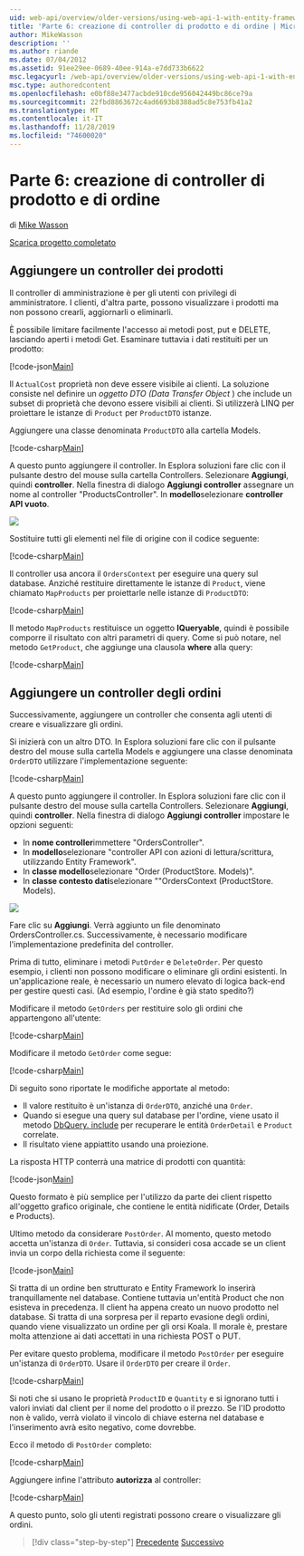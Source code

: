 ```yaml
---
uid: web-api/overview/older-versions/using-web-api-1-with-entity-framework-5/using-web-api-with-entity-framework-part-6
title: 'Parte 6: creazione di controller di prodotto e di ordine | Microsoft Docs'
author: MikeWasson
description: ''
ms.author: riande
ms.date: 07/04/2012
ms.assetid: 91ee29ee-0689-40ee-914a-e7dd733b6622
msc.legacyurl: /web-api/overview/older-versions/using-web-api-1-with-entity-framework-5/using-web-api-with-entity-framework-part-6
msc.type: authoredcontent
ms.openlocfilehash: e0bf88e3477acbde910cde956042449bc86ce79a
ms.sourcegitcommit: 22fbd8863672c4ad6693b8388ad5c8e753fb41a2
ms.translationtype: MT
ms.contentlocale: it-IT
ms.lasthandoff: 11/28/2019
ms.locfileid: "74600020"
---
```

# <a name="part-6-creating-product-and-order-controllers"></a>Parte 6: creazione di controller di prodotto e di ordine

di [Mike Wasson](https://github.com/MikeWasson)

[Scarica progetto completato](https://code.msdn.microsoft.com/ASP-NET-Web-API-with-afa30545)

## <a name="add-a-products-controller"></a>Aggiungere un controller dei prodotti

Il controller di amministrazione è per gli utenti con privilegi di amministratore. I clienti, d'altra parte, possono visualizzare i prodotti ma non possono crearli, aggiornarli o eliminarli.

È possibile limitare facilmente l'accesso ai metodi post, put e DELETE, lasciando aperti i metodi Get. Esaminare tuttavia i dati restituiti per un prodotto:

[!code-json[Main](using-web-api-with-entity-framework-part-6/samples/sample1.json?highlight=1)]

Il `ActualCost` proprietà non deve essere visibile ai clienti. La soluzione consiste nel definire un *oggetto DTO (Data Transfer Object* ) che include un subset di proprietà che devono essere visibili ai clienti. Si utilizzerà LINQ per proiettare le istanze di `Product` per `ProductDTO` istanze.

Aggiungere una classe denominata `ProductDTO` alla cartella Models.

[!code-csharp[Main](using-web-api-with-entity-framework-part-6/samples/sample2.cs)]

A questo punto aggiungere il controller. In Esplora soluzioni fare clic con il pulsante destro del mouse sulla cartella Controllers. Selezionare **Aggiungi**, quindi **controller**. Nella finestra di dialogo **Aggiungi controller** assegnare un nome al controller &quot;ProductsController&quot;. In **modello**selezionare **controller API vuoto**.

![](using-web-api-with-entity-framework-part-6/_static/image1.png)

Sostituire tutti gli elementi nel file di origine con il codice seguente:

[!code-csharp[Main](using-web-api-with-entity-framework-part-6/samples/sample3.cs)]

Il controller usa ancora il `OrdersContext` per eseguire una query sul database. Anziché restituire direttamente le istanze di `Product`, viene chiamato `MapProducts` per proiettarle nelle istanze di `ProductDTO`:

[!code-csharp[Main](using-web-api-with-entity-framework-part-6/samples/sample4.cs?highlight=1)]

Il metodo `MapProducts` restituisce un oggetto **IQueryable**, quindi è possibile comporre il risultato con altri parametri di query. Come si può notare, nel metodo `GetProduct`, che aggiunge una clausola **where** alla query:

[!code-csharp[Main](using-web-api-with-entity-framework-part-6/samples/sample5.cs?highlight=2)]

## <a name="add-an-orders-controller"></a>Aggiungere un controller degli ordini

Successivamente, aggiungere un controller che consenta agli utenti di creare e visualizzare gli ordini.

Si inizierà con un altro DTO. In Esplora soluzioni fare clic con il pulsante destro del mouse sulla cartella Models e aggiungere una classe denominata `OrderDTO` utilizzare l'implementazione seguente:

[!code-csharp[Main](using-web-api-with-entity-framework-part-6/samples/sample6.cs)]

A questo punto aggiungere il controller. In Esplora soluzioni fare clic con il pulsante destro del mouse sulla cartella Controllers. Selezionare **Aggiungi**, quindi **controller**. Nella finestra di dialogo **Aggiungi controller** impostare le opzioni seguenti:

- In **nome controller**immettere "OrdersController".
- In **modello**selezionare "controller API con azioni di lettura/scrittura, utilizzando Entity Framework".
- In **classe modello**selezionare &quot;Order (ProductStore. Models)&quot;.
- In **classe contesto dati**selezionare &quot;&quot;OrdersContext (ProductStore. Models).

![](using-web-api-with-entity-framework-part-6/_static/image2.png)

Fare clic su **Aggiungi**. Verrà aggiunto un file denominato OrdersController.cs. Successivamente, è necessario modificare l'implementazione predefinita del controller.

Prima di tutto, eliminare i metodi `PutOrder` e `DeleteOrder`. Per questo esempio, i clienti non possono modificare o eliminare gli ordini esistenti. In un'applicazione reale, è necessario un numero elevato di logica back-end per gestire questi casi. (Ad esempio, l'ordine è già stato spedito?)

Modificare il metodo `GetOrders` per restituire solo gli ordini che appartengono all'utente:

[!code-csharp[Main](using-web-api-with-entity-framework-part-6/samples/sample7.cs)]

Modificare il metodo `GetOrder` come segue:

[!code-csharp[Main](using-web-api-with-entity-framework-part-6/samples/sample8.cs)]

Di seguito sono riportate le modifiche apportate al metodo:

- Il valore restituito è un'istanza di `OrderDTO`, anziché una `Order`.
- Quando si esegue una query sul database per l'ordine, viene usato il metodo [DbQuery. include](https://msdn.microsoft.com/library/gg696395) per recuperare le entità `OrderDetail` e `Product` correlate.
- Il risultato viene appiattito usando una proiezione.

La risposta HTTP conterrà una matrice di prodotti con quantità:

[!code-json[Main](using-web-api-with-entity-framework-part-6/samples/sample9.json)]

Questo formato è più semplice per l'utilizzo da parte dei client rispetto all'oggetto grafico originale, che contiene le entità nidificate (Order, Details e Products).

Ultimo metodo da considerare `PostOrder`. Al momento, questo metodo accetta un'istanza di `Order`. Tuttavia, si consideri cosa accade se un client invia un corpo della richiesta come il seguente:

[!code-json[Main](using-web-api-with-entity-framework-part-6/samples/sample10.json)]

Si tratta di un ordine ben strutturato e Entity Framework lo inserirà tranquillamente nel database. Contiene tuttavia un'entità Product che non esisteva in precedenza. Il client ha appena creato un nuovo prodotto nel database. Si tratta di una sorpresa per il reparto evasione degli ordini, quando viene visualizzato un ordine per gli orsi Koala. Il morale è, prestare molta attenzione ai dati accettati in una richiesta POST o PUT.

Per evitare questo problema, modificare il metodo `PostOrder` per eseguire un'istanza di `OrderDTO`. Usare il `OrderDTO` per creare il `Order`.

[!code-csharp[Main](using-web-api-with-entity-framework-part-6/samples/sample11.cs)]

Si noti che si usano le proprietà `ProductID` e `Quantity` e si ignorano tutti i valori inviati dal client per il nome del prodotto o il prezzo. Se l'ID prodotto non è valido, verrà violato il vincolo di chiave esterna nel database e l'inserimento avrà esito negativo, come dovrebbe.

Ecco il metodo di `PostOrder` completo:

[!code-csharp[Main](using-web-api-with-entity-framework-part-6/samples/sample12.cs)]

Aggiungere infine l'attributo **autorizza** al controller:

[!code-csharp[Main](using-web-api-with-entity-framework-part-6/samples/sample13.cs)]

A questo punto, solo gli utenti registrati possono creare o visualizzare gli ordini.

> [!div class="step-by-step"]
> [Precedente](using-web-api-with-entity-framework-part-5.md)
> [Successivo](using-web-api-with-entity-framework-part-7.md)
